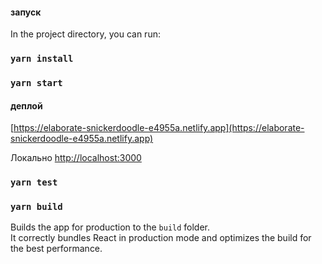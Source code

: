 #### запуск

In the project directory, you can run:
### `yarn install`
### `yarn start`

#### деплой 
[https://elaborate-snickerdoodle-e4955a.netlify.app](https://elaborate-snickerdoodle-e4955a.netlify.app)

Локально
[http://localhost:3000](http://localhost:3000) 

### `yarn test`


### `yarn build`

Builds the app for production to the `build` folder.\
It correctly bundles React in production mode and optimizes the build for the best performance.
